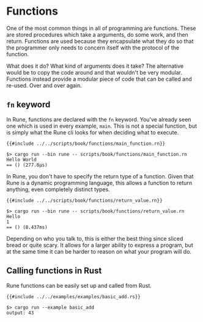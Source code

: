 # Functions

One of the most common things in all of programming are functions. These are
stored procedures which take a arguments, do some work, and then return.
Functions are used because they encapsulate what they do so that the programmer
only needs to concern itself with the protocol of the function.

What does it do? What kind of arguments does it take? The alternative would be
to copy the code around and that wouldn't be very modular. Functions instead
provide a modular piece of code that can be called and re-used. Over and over
again.

## `fn` keyword

In Rune, functions are declared with the `fn` keyword. You've already seen one
which is used in every example, `main`. This is not a special function, but is
simply what the Rune cli looks for when deciding what to execute.

```rune
{{#include ../../scripts/book/functions/main_function.rn}}
```

```text
$> cargo run --bin rune -- scripts/book/functions/main_function.rn
Hello World
== () (277.8µs)
```

In Rune, you don't have to specify the return type of a function. Given that
Rune is a dynamic programming language, this allows a function to return
anything, even completely distinct types.

```rune
{{#include ../../scripts/book/functions/return_value.rn}}
```

```text
$> cargo run --bin rune -- scripts/book/functions/return_value.rn
Hello
1
== () (8.437ms)
```

Depending on who you talk to, this is either the best thing since sliced bread
or quite scary. It allows for a larger ability to express a program, but at the
same time it can be harder to reason on what your program will do.

## Calling functions in Rust

Rune functions can be easily set up and called from Rust.

```rust,noplaypen
{{#include ../../examples/examples/basic_add.rs}}
```

```text
$> cargo run --example basic_add
output: 43
```
